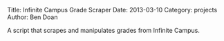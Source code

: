 Title: Infinite Campus Grade Scraper
Date: 2013-03-10
Category: projects
Author: Ben Doan

A script that scrapes and manipulates grades from Infinite Campus.
